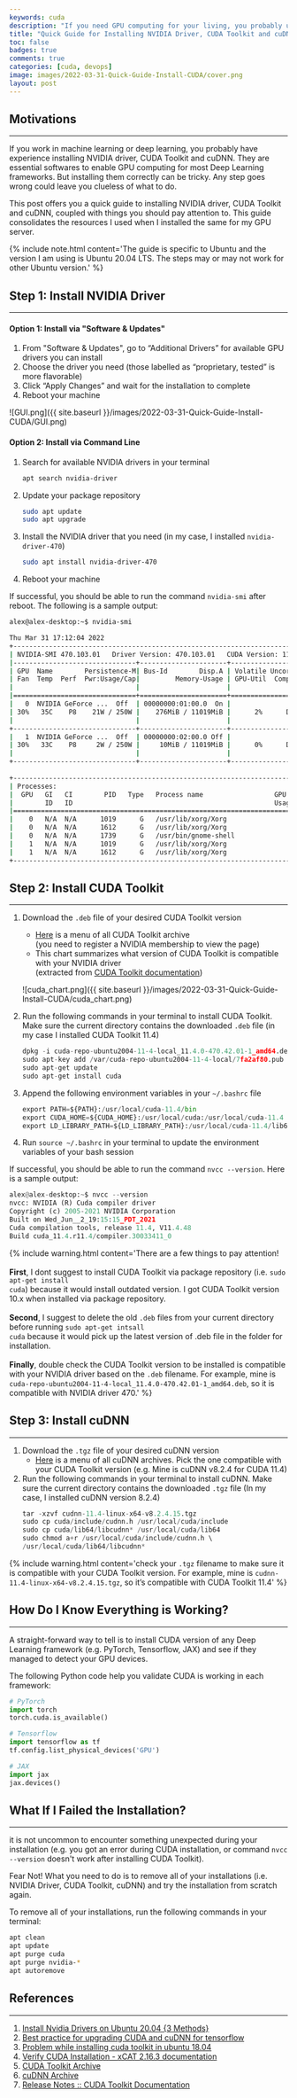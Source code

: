 ```yaml
---
keywords: cuda
description: "If you need GPU computing for your living, you probably used to install NVIDIA driver, CUDA Toolkit and cuDNN for your machine. The whole procedures are non-trivial and you may feel clueless if something go wrong in the mid. This guide aims to offer you clear instructions with things you should pay attention."
title: "Quick Guide for Installing NVIDIA Driver, CUDA Toolkit and cuDNN"
toc: false
badges: true
comments: true
categories: [cuda, devops]
image: images/2022-03-31-Quick-Guide-Install-CUDA/cover.png
layout: post
---
```


## Motivations
---
If you work in machine learning or deep learning, you probably have experience installing NVIDIA driver, CUDA Toolkit and cuDNN. They are essential softwares to enable GPU computing for most Deep Learning frameworks. But installing them correctly can be tricky. Any step goes wrong could leave you clueless of what to do.

This post offers you a quick guide to installing NVIDIA driver, CUDA Toolkit and cuDNN, coupled with things you should pay attention to. This guide consolidates the resources I used when I installed the same for my GPU server.

{% include note.html content='The guide is specific to Ubuntu and the version I am using is Ubuntu 20.04 LTS. The steps may or may not work for other Ubuntu version.' %}

## Step 1: Install NVIDIA Driver
---

#### **Option 1: Install via "Software & Updates"**
1. From "Software & Updates", go to “Additional Drivers” for available GPU drivers you can install
2. Choose the driver you need (those labelled as “proprietary, tested” is more flavorable)
3. Click “Apply Changes” and wait for the installation to complete
4. Reboot your machine

![GUI.png]({{ site.baseurl }}/images/2022-03-31-Quick-Guide-Install-CUDA/GUI.png)

#### **Option 2: Install via Command Line**
1. Search for available NVIDIA drivers in your terminal
    ```bash
    apt search nvidia-driver
    ```
2. Update your package repository
    ```bash
    sudo apt update
    sudo apt upgrade
    ```
3. Install the NVIDIA driver that you need (in my case, I installed `nvidia-driver-470`)
    ```bash
    sudo apt install nvidia-driver-470
    ```
4. Reboot your machine


If successful, you should be able to run the command `nvidia-smi` after reboot. The following is a sample output:

```bash
alex@alex-desktop:~$ nvidia-smi

Thu Mar 31 17:12:04 2022       
+-----------------------------------------------------------------------------+
| NVIDIA-SMI 470.103.01   Driver Version: 470.103.01   CUDA Version: 11.4     |
|-------------------------------+----------------------+----------------------+
| GPU  Name        Persistence-M| Bus-Id        Disp.A | Volatile Uncorr. ECC |
| Fan  Temp  Perf  Pwr:Usage/Cap|         Memory-Usage | GPU-Util  Compute M. |
|                               |                      |               MIG M. |
|===============================+======================+======================|
|   0  NVIDIA GeForce ...  Off  | 00000000:01:00.0  On |                  N/A |
| 30%   35C    P8    21W / 250W |    276MiB / 11019MiB |      2%      Default |
|                               |                      |                  N/A |
+-------------------------------+----------------------+----------------------+
|   1  NVIDIA GeForce ...  Off  | 00000000:02:00.0 Off |                  N/A |
| 30%   33C    P8     2W / 250W |     10MiB / 11019MiB |      0%      Default |
|                               |                      |                  N/A |
+-------------------------------+----------------------+----------------------+
                                                                               
+-----------------------------------------------------------------------------+
| Processes:                                                                  |
|  GPU   GI   CI        PID   Type   Process name                  GPU Memory |
|        ID   ID                                                   Usage      |
|=============================================================================|
|    0   N/A  N/A      1019      G   /usr/lib/xorg/Xorg                 71MiB |
|    0   N/A  N/A      1612      G   /usr/lib/xorg/Xorg                 91MiB |
|    0   N/A  N/A      1739      G   /usr/bin/gnome-shell              100MiB |
|    1   N/A  N/A      1019      G   /usr/lib/xorg/Xorg                  4MiB |
|    1   N/A  N/A      1612      G   /usr/lib/xorg/Xorg                  4MiB |
+-----------------------------------------------------------------------------+
```

## Step 2: Install CUDA Toolkit
---
1. Download the `.deb` file of your desired CUDA Toolkit version
    - [Here](https://developer.nvidia.com/cuda-toolkit-archive) is a menu of all CUDA Toolkit archive<br>(you need to register a NVIDIA membership to view the page)
    - This chart summarizes what version of CUDA Toolkit is compatible with your NVIDIA driver<br>(extracted from [CUDA Toolkit documentation](https://docs.nvidia.com/cuda/cuda-toolkit-release-notes/index.html))

    ![cuda_chart.png]({{ site.baseurl }}/images/2022-03-31-Quick-Guide-Install-CUDA/cuda_chart.png)

2. Run the following commands in your terminal to install CUDA Toolkit. Make sure the current directory contains the downloaded `.deb` file (in my case I installed CUDA Toolkit 11.4)
    ```python
    dpkg -i cuda-repo-ubuntu2004-11-4-local_11.4.0-470.42.01-1_amd64.deb
    sudo apt-key add /var/cuda-repo-ubuntu2004-11-4-local/7fa2af80.pub
    sudo apt-get update
    sudo apt-get install cuda
    ``` 
3. Append the following environment variables in your `~/.bashrc` file
    ```python
    export PATH=${PATH}:/usr/local/cuda-11.4/bin
    export CUDA_HOME=${CUDA_HOME}:/usr/local/cuda:/usr/local/cuda-11.4
    export LD_LIBRARY_PATH=${LD_LIBRARY_PATH}:/usr/local/cuda-11.4/lib64
    ```
4. Run `source ~/.bashrc` in your terminal to update the environment variables of your bash session

If successful, you should be able to run the command `nvcc --version`. Here is a sample output:

```python
alex@alex-desktop:~$ nvcc --version
nvcc: NVIDIA (R) Cuda compiler driver
Copyright (c) 2005-2021 NVIDIA Corporation
Built on Wed_Jun__2_19:15:15_PDT_2021
Cuda compilation tools, release 11.4, V11.4.48
Build cuda_11.4.r11.4/compiler.30033411_0
```


{% include warning.html content='There are a few things to pay attention!<br><br><b>First</b>, I dont suggest to install CUDA Toolkit via package repository (i.e. <code class="language-plaintext highlighter-rouge">sudo apt-get install cuda</code>) because it would install outdated version. I got CUDA Toolkit version 10.x when installed via package repository.<br><br><b>Second</b>, I suggest to delete the old <code class="language-plaintext highlighter-rouge">.deb</code> files from your current directory before running <code class="language-plaintext highlighter-rouge">sudo apt-get intsall cuda</code> because it would pick up the latest version of .deb file in the folder for installation.<br><br><b>Finally</b>, double check the CUDA Toolkit version to be installed is compatible with your NVIDIA driver based on the <code class="language-plaintext highlighter-rouge">.deb</code> filename. For example, mine is <code class="language-plaintext highlighter-rouge">cuda-repo-ubuntu2004-11-4-local_11.4.0-470.42.01-1_amd64.deb</code>, so it is compatible with NVIDIA driver 470.' %}


## Step 3: Install cuDNN
---
1. Download the `.tgz` file of your desired cuDNN version
    - [Here](https://developer.nvidia.com/rdp/cudnn-archive) is a menu of all cuDNN archives. Pick the one compatible with your CUDA Toolkit version (e.g. Mine is cuDNN v8.2.4 for CUDA 11.4)
2. Run the following commands in your terminal to install cuDNN. Make sure the current directory contains the downloaded `.tgz` file (In my case, I installed cuDNN version 8.2.4)
    ```python
    tar -xzvf cudnn-11.4-linux-x64-v8.2.4.15.tgz
    sudo cp cuda/include/cudnn.h /usr/local/cuda/include
    sudo cp cuda/lib64/libcudnn* /usr/local/cuda/lib64
    sudo chmod a+r /usr/local/cuda/include/cudnn.h \ 
    /usr/local/cuda/lib64/libcudnn*
    ```


{% include warning.html content='check your <code class="language-plaintext highlighter-rouge">.tgz</code> filename to make sure it is compatible with your CUDA Toolkit version. For example, mine is <code class="language-plaintext highlighter-rouge">cudnn-11.4-linux-x64-v8.2.4.15.tgz</code>, so it’s compatible with CUDA Toolkit 11.4' %}

## How Do I Know Everything is Working?
---
A straight-forward way to tell is to install CUDA version of any Deep Learning framework (e.g. PyTorch, Tensorflow, JAX) and see if they managed to detect your GPU devices.

The following Python code help you validate CUDA is working in each framework:
```python
# PyTorch
import torch
torch.cuda.is_available()

# Tensorflow
import tensorflow as tf
tf.config.list_physical_devices('GPU')

# JAX
import jax
jax.devices()
```

## What If I Failed the Installation?
---
it is not uncommon to encounter something unexpected during your installation (e.g. you got an error during CUDA installation, or command `nvcc --version` doesn't work after installing CUDA Toolkit).

Fear Not! What you need to do is to remove all of your installations (i.e. NVIDIA Driver, CUDA Toolkit, cuDNN) and try the installation from scratch again.

To remove all of your installations, run the following commands in your terminal:
```bash
apt clean
apt update
apt purge cuda
apt purge nvidia-*
apt autoremove
```

## References
---
1. [Install Nvidia Drivers on Ubuntu 20.04 {3 Methods}](https://phoenixnap.com/kb/install-nvidia-drivers-ubuntu)
2. [Best practice for upgrading CUDA and cuDNN for tensorflow](https://stackoverflow.com/questions/50213021/best-practice-for-upgrading-cuda-and-cudnn-for-tensorflow)
3. [Problem while installing cuda toolkit in ubuntu 18.04](https://askubuntu.com/questions/1280205/problem-while-installing-cuda-toolkit-in-ubuntu-18-04)
4. [Verify CUDA Installation - xCAT 2.16.3 documentation](https://xcat-docs.readthedocs.io/en/stable/advanced/gpu/nvidia/verify_cuda_install.html)
5. [CUDA Toolkit Archive](https://developer.nvidia.com/cuda-toolkit-archive)
6. [cuDNN Archive](https://developer.nvidia.com/rdp/cudnn-archive)
7. [Release Notes :: CUDA Toolkit Documentation](https://docs.nvidia.com/cuda/cuda-toolkit-release-notes/index.html)